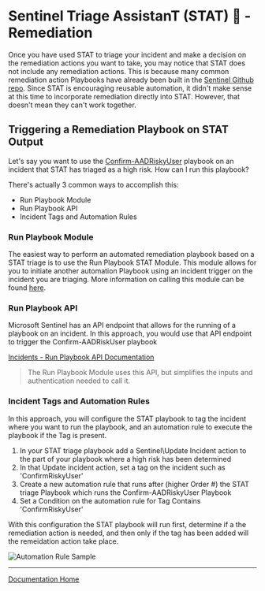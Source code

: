 # Sentinel Triage AssistanT (STAT) :hospital: - Remediation

Once you have used STAT to triage your incident and make a decision on the remediation actions you want to take, you may notice that STAT does not include any remediation actions. This is because many common remediation action Playbooks have already been built in the [Sentinel Github repo](https://github.com/Azure/Azure-Sentinel/tree/master/Playbooks).  Since STAT is encouraging reusable automation, it didn't make sense at this time to incorporate remediation directly into STAT.  However, that doesn't mean they can't work together.

## Triggering a Remediation Playbook on STAT Output

Let's say you want to use the [Confirm-AADRiskyUser](https://github.com/Azure/Azure-Sentinel/tree/master/Playbooks/Confirm-AADRiskyUser) playbook on an incident that STAT has triaged as a high risk.  How can I run this playbook?

There's actually 3 common ways to accomplish this:

* Run Playbook Module
* Run Playbook API
* Incident Tags and Automation Rules

### Run Playbook Module

The easiest way to perform an automated remediation playbook based on a STAT triage is to use the Run Playbook STAT Module.  This module allows for you to initiate another automation Playbook using an incident trigger on the incident you are triaging.  More information on calling this module can be found [here](/Modules/RunPlaybook/readme.md).


### Run Playbook API

Microsoft Sentinel has an API endpoint that allows for the running of a playbook on an incident.  In this approach, you would use that API endpoint to trigger the Confirm-AADRiskUser playbook

[Incidents - Run Playbook API Documentation](https://docs.microsoft.com/rest/api/securityinsights/preview/incidents/run-playbook)

> The Run Playbook Module uses this API, but simplifies the inputs and authentication needed to call it.

### Incident Tags and Automation Rules

In this approach, you will configure the STAT playbook to tag the incident where you want to run the playbook, and an automation rule to execute the playbook if the Tag is present.

1. In your STAT triage playbook add a Sentinel\Update Incident action to the part of your playbook where a high risk has been determined
2. In that Update incident action, set a tag on the incident such as 'ConfirmRiskyUser'
3. Create a new automation rule that runs after (higher Order #) the STAT triage Playbook which runs the Confirm-AADRiskyUser Playbook
4. Set a Condition on the automation rule for Tag Contains 'ConfirmRiskyUser'

With this configuration the STAT playbook will run first, determine if a the remediation action is needed, and then only if the tag has been added will the remeidation action take place.

![Automation Rule Sample](images/remediation.jpg)

---
[Documentation Home](readme.md)
